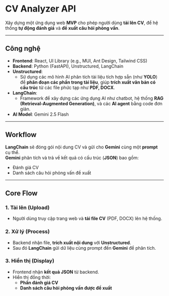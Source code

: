# CV Analyzer API
Xây dựng một ứng dụng web **MVP** cho phép người dùng **tải lên CV**, để hệ thống **tự động đánh giá** và **đề xuất câu hỏi phỏng vấn**.

---

## Công nghệ
- **Frontend**: React, UI Library (e.g., MUI, Ant Design, Tailwind CSS)
- **Backend**: Python (FastAPI), Unstructured, LangChain
- **Unstructured**:  
  - Sử dụng các mô hình AI phân tích tài liệu tích hợp sẵn (như **YOLO**) để **phân đoạn các phần trong tài liệu**, giúp **trích xuất văn bản có cấu trúc** từ các file phức tạp như **PDF, DOCX**.
- **LangChain**:  
  - Framework để xây dựng các ứng dụng AI như chatbot, hệ thống **RAG (Retrieval-Augmented Generation)**, và các **AI agent** bằng code đơn giản.
- **AI Model**: Gemini 2.5 Flash

---

## Workflow
**LangChain** sẽ đóng gói nội dung CV và gửi cho **Gemini** cùng một **prompt** cụ thể.  
**Gemini** phân tích và trả về kết quả có cấu trúc (**JSON**) bao gồm:
- Đánh giá CV  
- Danh sách câu hỏi phỏng vấn đề xuất

---

## Core Flow

### 1. **Tải lên (Upload)**
- Người dùng truy cập trang web và **tải file CV** (PDF, DOCX) lên hệ thống.

### 2. **Xử lý (Process)**
- Backend nhận file, **trích xuất nội dung** với **Unstructured**.  
- Sau đó **LangChain** gửi dữ liệu cùng prompt đến **Gemini** để phân tích.

### 3. **Hiển thị (Display)**
- Frontend nhận **kết quả JSON** từ backend.  
- Hiển thị đồng thời:
  - **Phần đánh giá CV**  
  - **Danh sách câu hỏi phỏng vấn được đề xuất**

